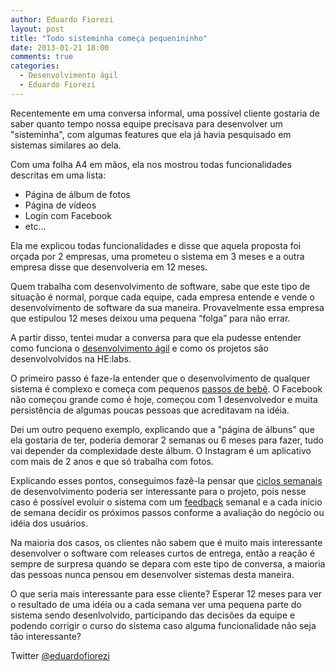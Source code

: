 ```yaml
---
author: Eduardo Fiorezi
layout: post
title: "Todo sisteminha começa pequenininho"
date: 2013-01-21 18:00
comments: true
categories: 
  - Desenvolvimento ágil
  - Eduardo Fiorezi
---
```


Recentemente em uma conversa informal, uma possível cliente gostaria de saber quanto tempo nossa equipe precisava para desenvolver um "sisteminha", com algumas features que ela já havia pesquisado em sistemas similares ao dela. 

Com uma folha A4 em mãos, ela nos mostrou todas funcionalidades descritas em uma lista:

* Página de álbum de fotos
* Página de vídeos
* Login com Facebook
* etc...

<!-- more -->

Ela me explicou todas funcionalidades e disse que aquela proposta foi orçada por 2 empresas, uma prometeu o sistema em 3 meses e a outra empresa disse que desenvolveria em 12 meses.

Quem trabalha com desenvolvimento de software, sabe que este tipo de situação é normal, porque cada equipe, cada empresa entende e vende o desenvolvimento de software da sua maneira. Provavelmente essa empresa que estipulou 12 meses deixou uma pequena “folga” para não errar.

A partir disso, tentei mudar a conversa para que ela pudesse entender como funciona o [desenvolvimento ágil](http://desenvolvimentoagil.com.br/) e como os projetos são desenvolvolvidos na HE:labs.

O primeiro passo é faze-la entender que o desenvolvimento de qualquer sistema é complexo e começa com pequenos [passos de bebê](http://desenvolvimentoagil.com.br/xp/principios/passos_bebe/). O Facebook não começou grande como é hoje, começou com 1 desenvolvedor e muita persistência de algumas poucas pessoas que acreditavam na idéia.

Dei um outro pequeno exemplo, explicando que a "página de álbuns" que ela gostaria de ter, poderia demorar 2 semanas ou 6 meses para fazer, tudo vai depender da complexidade deste álbum. O Instagram é um aplicativo com mais de 2 anos e que só trabalha com fotos.

Explicando esses pontos, conseguimos fazê-la pensar que [ciclos semanais](http://desenvolvimentoagil.com.br/xp/praticas/ciclo_semanal) de desenvolvimento poderia ser interessante para o projeto, pois nesse caso é possível evoluir o sistema com um [feedback](http://desenvolvimentoagil.com.br/xp/valores/feedback) semanal e a cada início de semana  decidir os próximos passos conforme a avaliação do negócio ou idéia dos usuários.

Na maioria dos casos, os clientes não sabem que é muito mais interessante desenvolver o software com releases curtos de entrega, então a reação é sempre de surpresa quando se depara com este tipo de conversa, a maioria das pessoas nunca pensou em desenvolver sistemas desta maneira.

O que seria mais interessante para esse cliente? Esperar 12 meses para ver o resultado de uma idéia ou a cada semana ver uma pequena parte do sistema sendo desenlvolvido, participando das decisões da equipe e podendo corrigir o curso do sistema caso alguma funcionalidade não seja tão interessante?


Twitter [@eduardofiorezi](http://twitter.com/eduardofiorezi)